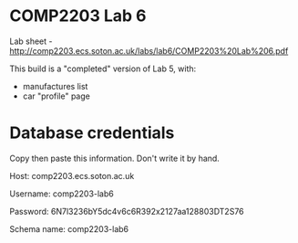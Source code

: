COMP2203 Lab 6
==========

Lab sheet - http://comp2203.ecs.soton.ac.uk/labs/lab6/COMP2203%20Lab%206.pdf

This build is a "completed" version of Lab 5, with:
- manufactures list
- car "profile" page


Database credentials
===

Copy then paste this information. Don't write it by hand.

Host:			comp2203.ecs.soton.ac.uk

Username:		comp2203-lab6

Password:		6N7l3236bY5dc4v6c6R392x2127aa128803DT2S76

Schema name:	comp2203-lab6